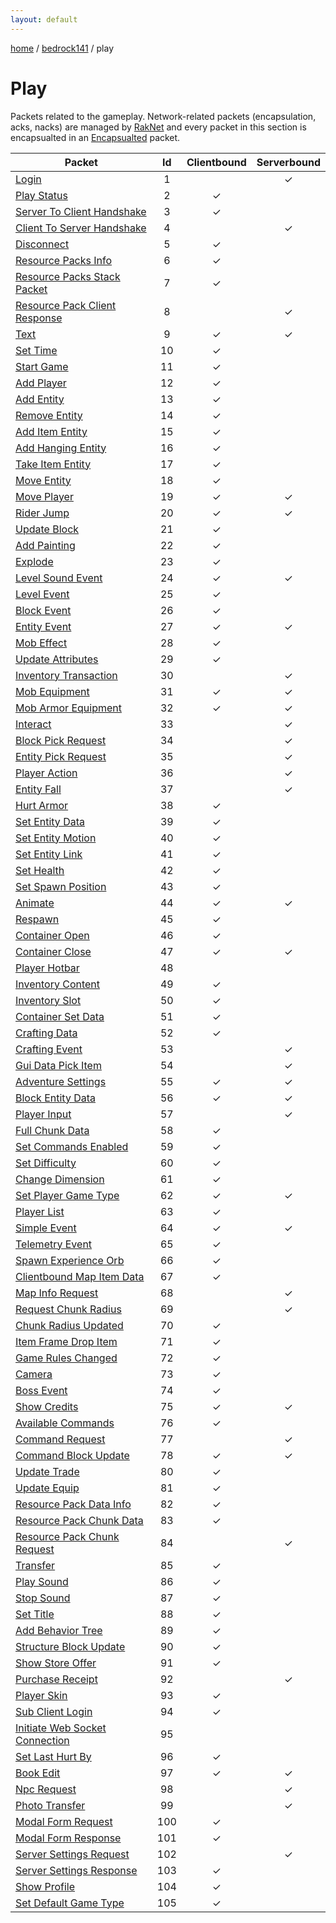 ```yaml
---
layout: default
---
```


[home](/)  /  [bedrock141](/protocol/bedrock141)  /  play

# Play

Packets related to the gameplay. Network-related packets (encapsulation, acks, nacks) are managed by [RakNet](../raknet/8.html) and every packet in this section is encapsualted in an [Encapsualted](../raknet/8.html#control_encapsulated) packet.

Packet | Id | Clientbound | Serverbound
---|:---:|:---:|:---:
[Login](play/login) | 1 |   | ✓
[Play Status](play/play-status) | 2 | ✓ |  
[Server To Client Handshake](play/server-to-client-handshake) | 3 | ✓ |  
[Client To Server Handshake](play/client-to-server-handshake) | 4 |   | ✓
[Disconnect](play/disconnect) | 5 | ✓ |  
[Resource Packs Info](play/resource-packs-info) | 6 | ✓ |  
[Resource Packs Stack Packet](play/resource-packs-stack-packet) | 7 | ✓ |  
[Resource Pack Client Response](play/resource-pack-client-response) | 8 |   | ✓
[Text](play/text) | 9 | ✓ | ✓
[Set Time](play/set-time) | 10 | ✓ |  
[Start Game](play/start-game) | 11 | ✓ |  
[Add Player](play/add-player) | 12 | ✓ |  
[Add Entity](play/add-entity) | 13 | ✓ |  
[Remove Entity](play/remove-entity) | 14 | ✓ |  
[Add Item Entity](play/add-item-entity) | 15 | ✓ |  
[Add Hanging Entity](play/add-hanging-entity) | 16 | ✓ |  
[Take Item Entity](play/take-item-entity) | 17 | ✓ |  
[Move Entity](play/move-entity) | 18 | ✓ |  
[Move Player](play/move-player) | 19 | ✓ | ✓
[Rider Jump](play/rider-jump) | 20 | ✓ | ✓
[Update Block](play/update-block) | 21 | ✓ |  
[Add Painting](play/add-painting) | 22 | ✓ |  
[Explode](play/explode) | 23 | ✓ |  
[Level Sound Event](play/level-sound-event) | 24 | ✓ | ✓
[Level Event](play/level-event) | 25 | ✓ |  
[Block Event](play/block-event) | 26 | ✓ |  
[Entity Event](play/entity-event) | 27 | ✓ | ✓
[Mob Effect](play/mob-effect) | 28 | ✓ |  
[Update Attributes](play/update-attributes) | 29 | ✓ |  
[Inventory Transaction](play/inventory-transaction) | 30 |   | ✓
[Mob Equipment](play/mob-equipment) | 31 | ✓ | ✓
[Mob Armor Equipment](play/mob-armor-equipment) | 32 | ✓ | ✓
[Interact](play/interact) | 33 |   | ✓
[Block Pick Request](play/block-pick-request) | 34 |   | ✓
[Entity Pick Request](play/entity-pick-request) | 35 |   | ✓
[Player Action](play/player-action) | 36 |   | ✓
[Entity Fall](play/entity-fall) | 37 |   | ✓
[Hurt Armor](play/hurt-armor) | 38 | ✓ |  
[Set Entity Data](play/set-entity-data) | 39 | ✓ |  
[Set Entity Motion](play/set-entity-motion) | 40 | ✓ |  
[Set Entity Link](play/set-entity-link) | 41 | ✓ |  
[Set Health](play/set-health) | 42 | ✓ |  
[Set Spawn Position](play/set-spawn-position) | 43 | ✓ |  
[Animate](play/animate) | 44 | ✓ | ✓
[Respawn](play/respawn) | 45 | ✓ |  
[Container Open](play/container-open) | 46 | ✓ |  
[Container Close](play/container-close) | 47 | ✓ | ✓
[Player Hotbar](play/player-hotbar) | 48 |   |  
[Inventory Content](play/inventory-content) | 49 | ✓ |  
[Inventory Slot](play/inventory-slot) | 50 | ✓ |  
[Container Set Data](play/container-set-data) | 51 | ✓ |  
[Crafting Data](play/crafting-data) | 52 | ✓ |  
[Crafting Event](play/crafting-event) | 53 |   | ✓
[Gui Data Pick Item](play/gui-data-pick-item) | 54 |   | ✓
[Adventure Settings](play/adventure-settings) | 55 | ✓ | ✓
[Block Entity Data](play/block-entity-data) | 56 | ✓ | ✓
[Player Input](play/player-input) | 57 |   | ✓
[Full Chunk Data](play/full-chunk-data) | 58 | ✓ |  
[Set Commands Enabled](play/set-commands-enabled) | 59 | ✓ |  
[Set Difficulty](play/set-difficulty) | 60 | ✓ |  
[Change Dimension](play/change-dimension) | 61 | ✓ |  
[Set Player Game Type](play/set-player-game-type) | 62 | ✓ | ✓
[Player List](play/player-list) | 63 | ✓ |  
[Simple Event](play/simple-event) | 64 | ✓ | ✓
[Telemetry Event](play/telemetry-event) | 65 | ✓ |  
[Spawn Experience Orb](play/spawn-experience-orb) | 66 | ✓ |  
[Clientbound Map Item Data](play/clientbound-map-item-data) | 67 | ✓ |  
[Map Info Request](play/map-info-request) | 68 |   | ✓
[Request Chunk Radius](play/request-chunk-radius) | 69 |   | ✓
[Chunk Radius Updated](play/chunk-radius-updated) | 70 | ✓ |  
[Item Frame Drop Item](play/item-frame-drop-item) | 71 | ✓ |  
[Game Rules Changed](play/game-rules-changed) | 72 | ✓ |  
[Camera](play/camera) | 73 | ✓ |  
[Boss Event](play/boss-event) | 74 | ✓ |  
[Show Credits](play/show-credits) | 75 | ✓ | ✓
[Available Commands](play/available-commands) | 76 | ✓ |  
[Command Request](play/command-request) | 77 |   | ✓
[Command Block Update](play/command-block-update) | 78 | ✓ | ✓
[Update Trade](play/update-trade) | 80 | ✓ |  
[Update Equip](play/update-equip) | 81 | ✓ |  
[Resource Pack Data Info](play/resource-pack-data-info) | 82 | ✓ |  
[Resource Pack Chunk Data](play/resource-pack-chunk-data) | 83 | ✓ |  
[Resource Pack Chunk Request](play/resource-pack-chunk-request) | 84 |   | ✓
[Transfer](play/transfer) | 85 | ✓ |  
[Play Sound](play/play-sound) | 86 | ✓ |  
[Stop Sound](play/stop-sound) | 87 | ✓ |  
[Set Title](play/set-title) | 88 | ✓ |  
[Add Behavior Tree](play/add-behavior-tree) | 89 | ✓ |  
[Structure Block Update](play/structure-block-update) | 90 | ✓ |  
[Show Store Offer](play/show-store-offer) | 91 | ✓ |  
[Purchase Receipt](play/purchase-receipt) | 92 |   | ✓
[Player Skin](play/player-skin) | 93 | ✓ |  
[Sub Client Login](play/sub-client-login) | 94 | ✓ |  
[Initiate Web Socket Connection](play/initiate-web-socket-connection) | 95 |   |  
[Set Last Hurt By](play/set-last-hurt-by) | 96 | ✓ |  
[Book Edit](play/book-edit) | 97 | ✓ | ✓
[Npc Request](play/npc-request) | 98 |   | ✓
[Photo Transfer](play/photo-transfer) | 99 |   | ✓
[Modal Form Request](play/modal-form-request) | 100 | ✓ |  
[Modal Form Response](play/modal-form-response) | 101 | ✓ |  
[Server Settings Request](play/server-settings-request) | 102 |   | ✓
[Server Settings Response](play/server-settings-response) | 103 | ✓ |  
[Show Profile](play/show-profile) | 104 | ✓ |  
[Set Default Game Type](play/set-default-game-type) | 105 | ✓ |  

